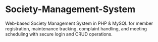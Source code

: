 # Society-Management-System
Web-based Society Management System in PHP &amp; MySQL for member registration, maintenance tracking, complaint handling, and meeting scheduling with secure login and CRUD operations.
